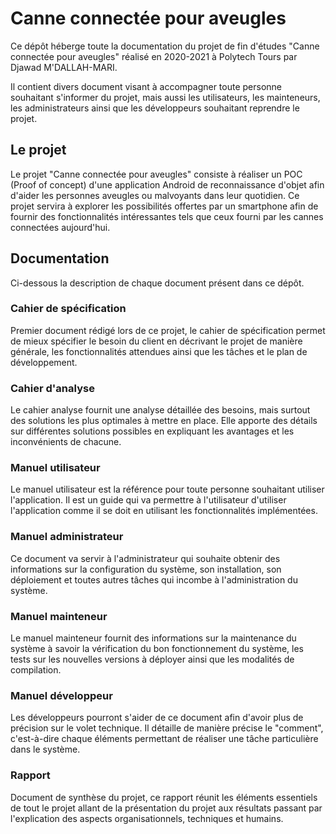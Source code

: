 # Canne connectée pour aveugles

Ce dépôt héberge toute la documentation du projet de fin d'études "Canne connectée pour aveugles" réalisé en 2020-2021 à Polytech Tours par Djawad M'DALLAH-MARI.

Il contient divers document visant à accompagner toute personne souhaitant s'informer du projet, mais aussi les utilisateurs, les mainteneurs, les administrateurs ainsi que les développeurs souhaitant reprendre le projet.

## Le projet

Le projet "Canne connectée pour aveugles" consiste à réaliser un POC (Proof of concept) d'une application Android de reconnaissance d'objet afin d'aider les personnes aveugles ou malvoyants dans leur quotidien. Ce projet servira à explorer les possibilités offertes par un smartphone afin de fournir des fonctionnalités intéressantes tels que ceux fourni par les cannes connectées aujourd'hui.

## Documentation

Ci-dessous la description de chaque document présent dans ce dépôt.

### Cahier de spécification

Premier document rédigé lors de ce projet, le cahier de spécification permet de mieux spécifier le besoin du client en décrivant le projet de manière générale, les fonctionnalités attendues ainsi que les tâches et le plan de développement.

### Cahier d'analyse

Le cahier analyse fournit une analyse détaillée des besoins, mais surtout des solutions les plus optimales à mettre en place. Elle apporte des détails sur différentes solutions possibles en expliquant les avantages et les inconvénients de chacune.

### Manuel utilisateur

Le manuel utilisateur est la référence pour toute personne souhaitant utiliser l'application. Il est un guide qui va permettre à l'utilisateur d'utiliser l'application comme il se doit en utilisant les fonctionnalités implémentées.

### Manuel administrateur

Ce document va servir à l'administrateur qui souhaite obtenir des informations sur la configuration du système, son installation, son déploiement et toutes autres tâches qui incombe à l'administration du système.

### Manuel mainteneur

Le manuel mainteneur fournit des informations sur la maintenance du système à savoir la vérification du bon fonctionnement du système, les tests sur les nouvelles versions à déployer ainsi que les modalités de compilation. 

### Manuel développeur

Les développeurs pourront s'aider de ce document afin d'avoir plus de précision sur le volet technique. Il détaille de manière précise le "comment", c'est-à-dire chaque éléments permettant de réaliser une tâche particulière dans le système. 

### Rapport

Document de synthèse du projet, ce rapport réunit les éléments essentiels de tout le projet allant de la présentation du projet aux résultats passant par l'explication des aspects organisationnels, techniques et humains.